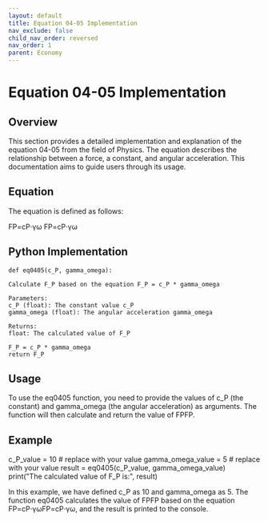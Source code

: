 ```yaml
---
layout: default
title: Equation 04-05 Implementation
nav_exclude: false
child_nav_order: reversed
nav_order: 1
parent: Economy
---
```

# Equation 04-05 Implementation
## Overview

This section provides a detailed implementation and explanation of the equation 04-05 from the field of Physics. The equation describes the relationship between a force, a constant, and angular acceleration. This documentation aims to guide users through its usage.
## Equation

The equation is defined as follows:

FP=cP⋅γω
FP​=cP​⋅γω​

## Python Implementation

    def eq0405(c_P, gamma_omega):
    
    Calculate F_P based on the equation F_P = c_P * gamma_omega

    Parameters:
    c_P (float): The constant value c_P
    gamma_omega (float): The angular acceleration gamma_omega

    Returns:
    float: The calculated value of F_P
    
    F_P = c_P * gamma_omega
    return F_P

## Usage

To use the eq0405 function, you need to provide the values of c_P (the constant) and gamma_omega (the angular acceleration) as arguments. The function will then calculate and return the value of FPFP​.

## Example

  c_P_value = 10  # replace with your value
  gamma_omega_value = 5   # replace with your value
  result = eq0405(c_P_value, gamma_omega_value)
  print("The calculated value of F_P is:", result)

In this example, we have defined c_P as 10 and gamma_omega as 5. The function eq0405 calculates the value of FPFP​ based on the equation FP=cP⋅γωFP​=cP​⋅γω​, and the result is printed to the console.
